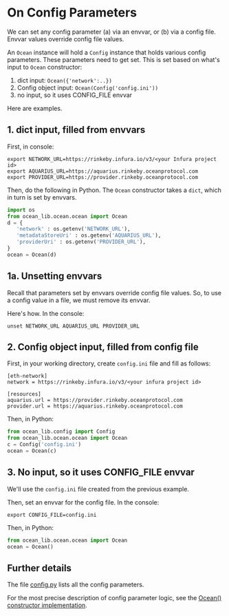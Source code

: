 # On Config Parameters

We can set any config parameter (a) via an envvar, or (b) via a config file. Envvar values override config file values.

An `Ocean` instance will hold a `Config` instance that holds various config parameters. These parameters need to get set. This is set based on what's input to `Ocean` constructor:

1. dict input: ```Ocean({'network':..})```
1. Config object input: ```Ocean(Config('config.ini'))```
1. no input, so it uses CONFIG_FILE envvar

Here are examples.

## 1. dict input, filled from envvars

First, in console:
```console
export NETWORK_URL=https://rinkeby.infura.io/v3/<your Infura project id>
export AQUARIUS_URL=https://aquarius.rinkeby.oceanprotocol.com
export PROVIDER_URL=https://provider.rinkeby.oceanprotocol.com
```

Then, do the following in Python. The `Ocean` constructor takes a `dict`, which in turn is set by envvars.
```python
import os
from ocean_lib.ocean.ocean import Ocean
d = {
   'network' : os.getenv('NETWORK_URL'),
   'metadataStoreUri' : os.getenv('AQUARIUS_URL'),
   'providerUri' : os.getenv('PROVIDER_URL'),
}
ocean = Ocean(d)
```

## 1a. Unsetting envvars

Recall that parameters set by envvars override config file values. So, to use a config value in a file, we must remove its envvar.

Here's how. In the console:
```
unset NETWORK_URL AQUARIUS_URL PROVIDER_URL
```

## 2. Config object input, filled from config file

First, in your working directory, create `config.ini` file and fill as follows:
```
[eth-network]
network = https://rinkeby.infura.io/v3/<your infura project id>

[resources]
aquarius.url = https://provider.rinkeby.oceanprotocol.com
provider.url = https://aquarius.rinkeby.oceanprotocol.com
```

Then, in Python:

```python
from ocean_lib.config import Config
from ocean_lib.ocean.ocean import Ocean
c = Config('config.ini')
ocean = Ocean(c)
```

## 3. No input, so it uses CONFIG_FILE envvar

We'll use the `config.ini` file created from the previous example.

Then, set an envvar for the config file. In the console:
```console
export CONFIG_FILE=config.ini
```

Then, in Python:
```python
from ocean_lib.ocean.ocean import Ocean
ocean = Ocean()
```

## Further details

The file [config.py](https://github.com/oceanprotocol/ocean.py/blob/master/ocean_lib/config.py) lists all the config parameters.

For the most precise description of config parameter logic, see the [Ocean() constructor implementation](https://github.com/oceanprotocol/ocean.py/blob/master/ocean_lib/ocean/ocean.py).
